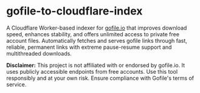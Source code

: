# gofile-to-cloudflare-index
A Cloudflare Worker-based indexer for [gofile.io](https://gofile.io) that improves download speed, enhances stability, and offers unlimited access to private free account files. Automatically fetches and serves gofile links through fast, reliable, permanent links with extreme pause-resume support and multithreaded downloads.



**Disclaimer:** This project is not affiliated with or endorsed by gofile.io. It uses publicly accessible endpoints from free accounts. Use this tool responsibly and at your own risk. Ensure compliance with Gofile's terms of service.
